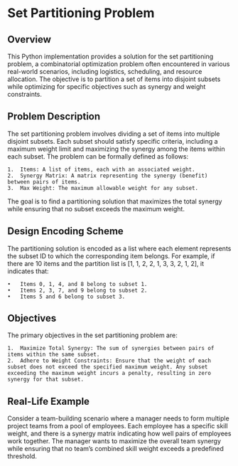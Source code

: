# Set Partitioning Problem



## Overview

This Python implementation provides a solution for the set partitioning problem, a combinatorial optimization problem often encountered in various real-world scenarios, including logistics, scheduling, and resource allocation. The objective is to partition a set of items into disjoint subsets while optimizing for specific objectives such as synergy and weight constraints.

## Problem Description

The set partitioning problem involves dividing a set of items into multiple disjoint subsets. Each subset should satisfy specific criteria, including a maximum weight limit and maximizing the synergy among the items within each subset. The problem can be formally defined as follows:

	1.	Items: A list of items, each with an associated weight.
	2.	Synergy Matrix: A matrix representing the synergy (benefit) between pairs of items.
	3.	Max Weight: The maximum allowable weight for any subset.

The goal is to find a partitioning solution that maximizes the total synergy while ensuring that no subset exceeds the maximum weight.

## Design Encoding Scheme

The partitioning solution is encoded as a list where each element represents the subset ID to which the corresponding item belongs. For example, if there are 10 items and the partition list is [1, 1, 2, 2, 1, 3, 3, 2, 1, 2], it indicates that:

	•	Items 0, 1, 4, and 8 belong to subset 1.
	•	Items 2, 3, 7, and 9 belong to subset 2.
	•	Items 5 and 6 belong to subset 3.

## Objectives

The primary objectives in the set partitioning problem are:

	1.	Maximize Total Synergy: The sum of synergies between pairs of items within the same subset.
	2.	Adhere to Weight Constraints: Ensure that the weight of each subset does not exceed the specified maximum weight. Any subset exceeding the maximum weight incurs a penalty, resulting in zero synergy for that subset.


## Real-Life Example

Consider a team-building scenario where a manager needs to form multiple project teams from a pool of employees. Each employee has a specific skill weight, and there is a synergy matrix indicating how well pairs of employees work together. The manager wants to maximize the overall team synergy while ensuring that no team’s combined skill weight exceeds a predefined threshold.
